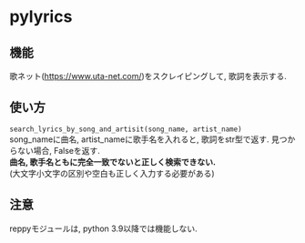 # pylyrics

## 機能
歌ネット(https://www.uta-net.com/)をスクレイピングして, 歌詞を表示する.  

## 使い方
`search_lyrics_by_song_and_artisit(song_name, artist_name)`  
song_nameに曲名, artist_nameに歌手名を入れると, 歌詞をstr型で返す.
見つからない場合, Falseを返す.  
**曲名, 歌手名ともに完全一致でないと正しく検索できない.**  
(大文字小文字の区別や空白も正しく入力する必要がある)  

## 注意
reppyモジュールは, python 3.9以降では機能しない.
